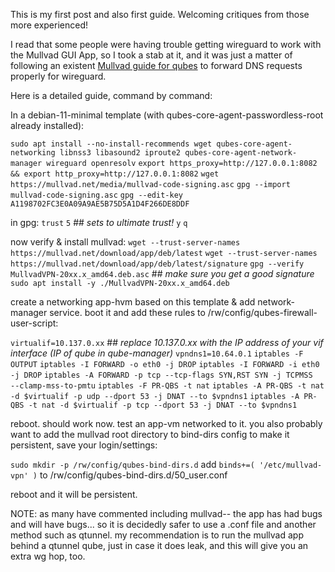 This is my first post and also first guide. Welcoming critiques from those more experienced!

I read that some people were having trouble getting wireguard to work with the Mullvad GUI App, so I took a stab at it, and it was just a matter of following an existent [Mullvad guide for qubes](https://mullvad.net/en/help/wireguard-on-qubes-os/) to forward DNS requests properly for wireguard.

Here is a detailed guide, command by command:


In a debian-11-minimal template (with qubes-core-agent-passwordless-root already installed):

`sudo apt install --no-install-recommends wget qubes-core-agent-networking libnss3 libasound2 iproute2 qubes-core-agent-network-manager wireguard openresolv`
`export https_proxy=http://127.0.0.1:8082 && export http_proxy=http://127.0.0.1:8082`
`wget https://mullvad.net/media/mullvad-code-signing.asc`
`gpg --import mullvad-code-signing.asc`
`gpg --edit-key A1198702FC3E0A09A9AE5B75D5A1D4F266DE8DDF`

in gpg:
`trust`
`5` ## _sets to ultimate trust!_
`y`
`q`

now verify & install mullvad:
`wget --trust-server-names https://mullvad.net/download/app/deb/latest`
`wget --trust-server-names https://mullvad.net/download/app/deb/latest/signature`
`gpg --verify MullvadVPN-20xx.x_amd64.deb.asc` ## _make sure you get a good signature_
`sudo apt install -y ./MullvadVPN-20xx.x_amd64.deb`

create a networking app-hvm based on this template & add network-manager service.
boot it and add these rules to /rw/config/qubes-firewall-user-script:

`virtualif=10.137.0.xx` ## _replace 10.137.0.xx with the IP address of your vif interface (IP of qube in qube-manager)_
`vpndns1=10.64.0.1`
`iptables -F OUTPUT`
`iptables -I FORWARD -o eth0 -j DROP`
`iptables -I FORWARD -i eth0 -j DROP`
`iptables -A FORWARD -p tcp --tcp-flags SYN,RST SYN -j TCPMSS  --clamp-mss-to-pmtu`
`iptables -F PR-QBS -t nat`
`iptables -A PR-QBS -t nat -d $virtualif -p udp --dport 53 -j DNAT --to $vpndns1`
`iptables -A PR-QBS -t nat -d $virtualif -p tcp --dport 53 -j DNAT --to $vpndns1`

reboot. should work now. test an app-vm networked to it.
you also probably want to add the mullvad root directory to bind-dirs config to make it persistent, save your login/settings:

`sudo mkdir -p /rw/config/qubes-bind-dirs.d`
add `binds+=( '/etc/mullvad-vpn' )` to /rw/config/qubes-bind-dirs.d/50\_user.conf

reboot and it will be persistent.

NOTE: as many have commented including mullvad-- the app has had bugs and will have bugs... so it is decidedly safer to use a .conf file and another method such as qtunnel. my recommendation is to run the mullvad app behind a qtunnel qube, just in case it does leak, and this will give you an extra wg hop, too.